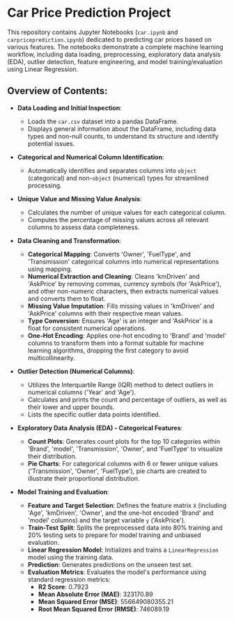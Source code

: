 # Car Price Prediction Project

This repository contains Jupyter Notebooks (`car.ipynb` and `carpriceprediction.ipynb`) dedicated to predicting car prices based on various features. The notebooks demonstrate a complete machine learning workflow, including data loading, preprocessing, exploratory data analysis (EDA), outlier detection, feature engineering, and model training/evaluation using Linear Regression.

## Overview of Contents:

* **Data Loading and Initial Inspection**:
    * Loads the `car.csv` dataset into a pandas DataFrame.
    * Displays general information about the DataFrame, including data types and non-null counts, to understand its structure and identify potential issues.

* **Categorical and Numerical Column Identification**:
    * Automatically identifies and separates columns into `object` (categorical) and non-`object` (numerical) types for streamlined processing.

* **Unique Value and Missing Value Analysis**:
    * Calculates the number of unique values for each categorical column.
    * Computes the percentage of missing values across all relevant columns to assess data completeness.

* **Data Cleaning and Transformation**:
    * **Categorical Mapping**: Converts 'Owner', 'FuelType', and 'Transmission' categorical columns into numerical representations using mapping.
    * **Numerical Extraction and Cleaning**: Cleans 'kmDriven' and 'AskPrice' by removing commas, currency symbols (for 'AskPrice'), and other non-numeric characters, then extracts numerical values and converts them to float.
    * **Missing Value Imputation**: Fills missing values in 'kmDriven' and 'AskPrice' columns with their respective mean values.
    * **Type Conversion**: Ensures 'Age' is an integer and 'AskPrice' is a float for consistent numerical operations.
    * **One-Hot Encoding**: Applies one-hot encoding to 'Brand' and 'model' columns to transform them into a format suitable for machine learning algorithms, dropping the first category to avoid multicollinearity.

* **Outlier Detection (Numerical Columns)**:
    * Utilizes the Interquartile Range (IQR) method to detect outliers in numerical columns ('Year' and 'Age').
    * Calculates and prints the count and percentage of outliers, as well as their lower and upper bounds.
    * Lists the specific outlier data points identified.

* **Exploratory Data Analysis (EDA) - Categorical Features**:
    * **Count Plots**: Generates count plots for the top 10 categories within 'Brand', 'model', 'Transmission', 'Owner', and 'FuelType' to visualize their distribution.
    * **Pie Charts**: For categorical columns with 6 or fewer unique values ('Transmission', 'Owner', 'FuelType'), pie charts are created to illustrate their proportional distribution.

* **Model Training and Evaluation**:
    * **Feature and Target Selection**: Defines the feature matrix `X` (including 'Age', 'kmDriven', 'Owner', and the one-hot encoded 'Brand' and 'model' columns) and the target variable `y` ('AskPrice').
    * **Train-Test Split**: Splits the preprocessed data into 80% training and 20% testing sets to prepare for model training and unbiased evaluation.
    * **Linear Regression Model**: Initializes and trains a `LinearRegression` model using the training data.
    * **Prediction**: Generates predictions on the unseen test set.
    * **Evaluation Metrics**: Evaluates the model's performance using standard regression metrics:
        * **R2 Score**: 0.7923
        * **Mean Absolute Error (MAE)**: 323170.89
        * **Mean Squared Error (MSE)**: 556649080355.21
        * **Root Mean Squared Error (RMSE)**: 746089.19
